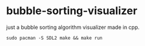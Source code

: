 # bubble-sorting-visualizer
just a bubble sorting algorithm visualizer made in cpp. 
```
sudo pacman -S SDL2 make && make run
```
